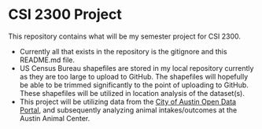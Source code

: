 # CSI 2300 Project
This repository contains what will be my semester project for CSI 2300. 
- Currently all that exists in the repository is the gitignore and this README.md file.
- US Census Bureau shapefiles are stored in my local repository currently as they are too large to upload to GitHub. The shapefiles will hopefully be able to be trimmed significantly to the point of uploading to GitHub. These shapefiles will be utilized in location analysis of the dataset(s). 
- This project will be utilizing data from the [City of Austin Open Data Portal](https://data.austintexas.gov/), and subsequently analyzing animal intakes/outcomes at the Austin Animal Center.
